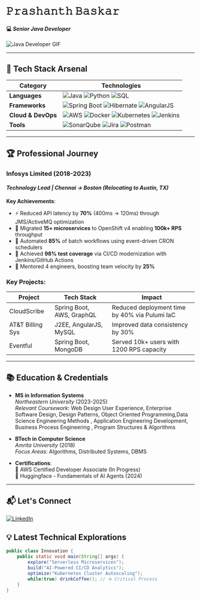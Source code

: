 # 𝙿𝚛𝚊𝚜𝚑𝚊𝚗𝚝𝚑 𝙱𝚊𝚜𝚔𝚊𝚛  
#### 💻 *Senior Java Developer* 

![Java Developer GIF](https://media.giphy.com/media/CuuSHzuc0O166MRfjt/giphy.gif?cid=790b7611hc4ob3qy4get8denjwdgebq32pu3su75uhzmce4j&ep=v1_gifs_search&rid=giphy.gif&ct=g)

---

## 🔧 **Tech Stack Arsenal**

| **Category**       | **Technologies**                                                                                                                                                                                                                                                                                                                                 |
|---------------------|-------------------------------------------------------------------------------------------------------------------------------------------------------------------------------------------------------------------------------------------------------------------------------------------------------------------------------------------------|
| **Languages**       | ![Java](https://img.shields.io/badge/Java-ED8B00?style=flat&logo=openjdk&logoColor=white) ![Python](https://img.shields.io/badge/Python-3776AB?style=flat&logo=python&logoColor=white) ![SQL](https://img.shields.io/badge/SQL-4479A1?style=flat&logo=mysql&logoColor=white)                                                                     |
| **Frameworks**      | ![Spring Boot](https://img.shields.io/badge/Spring_Boot-6DB33F?style=flat&logo=spring&logoColor=white) ![Hibernate](https://img.shields.io/badge/Hibernate-59666C?style=flat&logo=Hibernate&logoColor=white) ![AngularJS](https://img.shields.io/badge/AngularJS-E23237?style=flat&logo=angularjs&logoColor=white)                              |
| **Cloud & DevOps**  | ![AWS](https://img.shields.io/badge/AWS-232F3E?style=flat&logo=amazon-aws&logoColor=white) ![Docker](https://img.shields.io/badge/Docker-2496ED?style=flat&logo=docker&logoColor=white) ![Kubernetes](https://img.shields.io/badge/Kubernetes-326CE5?style=flat&logo=kubernetes&logoColor=white) ![Jenkins](https://img.shields.io/badge/Jenkins-D24939?style=flat&logo=Jenkins&logoColor=white) |
| **Tools**           | ![SonarQube](https://img.shields.io/badge/SonarQube-4E9BCD?style=flat&logo=SonarQube&logoColor=white) ![Jira](https://img.shields.io/badge/Jira-0052CC?style=flat&logo=Jira&logoColor=white) ![Postman](https://img.shields.io/badge/Postman-FF6C37?style=flat&logo=Postman&logoColor=white)                                                   |

---

## 🏆 **Professional Journey**

### **Infosys Limited** (2018-2023)  
#### *Technology Lead | Chennai → Boston (Relocating to Austin, TX)*

**Key Achievements**:
- ⚡ Reduced API latency by **70%** (400ms → 120ms) through JMS/ActiveMQ optimization
- 🚀 Migrated **15+ microservices** to OpenShift v4 enabling **100k+ RPS** throughput
- 🔄 Automated **85%** of batch workflows using event-driven CRON schedulers
- 🧪 Achieved **98% test coverage** via CI/CD modernization with Jenkins/GitHub Actions
- 👥 Mentored 4 engineers, boosting team velocity by **25%**

### **Key Projects**:
| Project          | Tech Stack              | Impact                                  |
|------------------|-------------------------|-----------------------------------------|
| CloudScribe      | Spring Boot, AWS, GraphQL | Reduced deployment time by 40% via Pulumi IaC |
| AT&T Billing Sys | J2EE, AngularJS, MySQL  | Improved data consistency by 30%        |
| Eventful         | Spring Boot, MongoDB    | Served 10k+ users with 1200 RPS capacity|

---

## 📚 **Education & Credentials**

- **MS in Information Systems**  
  *Northeastern University* (2023-2025)  
  *Relevant Coursework*: Web Design User Experience, Enterprise Software Design, Design Patterns, Object Oriented Programming,Data Science Engineering Methods , Application Engineering Development, Business Process Engineering , Program Structures & Algorithms

- **BTech in Computer Science**  
  *Amrita University* (2018)  
  *Focus Areas*: Algorithms, Distributed Systems, DBMS

- **Certifications**:  
  🏅 AWS Certified Developer Associate (In Progress)  
  🏅 Huggingface - Fundamentals of AI Agents (2024)

---
## 📬 Let's Connect

[![LinkedIn](https://img.shields.io/badge/Connect_on_LinkedIn-0077B5?style=for-the-badge&logo=linkedin&logoColor=white)](https://www.linkedin.com/in/prashanth-baskar)

## 💡 **Latest Technical Explorations**
```java
public class Innovation {
    public static void main(String[] args) {
        explore("Serverless Microservices");
        build("AI-Powered CI/CD Analytics");
        optimize("Kubernetes Cluster Autoscaling");
        while(true) drinkCoffee(); // ☕ Critical Process
    }
}


